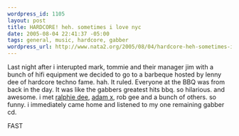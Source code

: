 ```yaml
--- 
wordpress_id: 1105
layout: post
title: HARDCORE! heh. sometimes i love nyc
date: 2005-08-04 22:41:37 -05:00
tags: general, music, hardcore, gabber
wordpress_url: http://www.nata2.org/2005/08/04/hardcore-heh-sometimes-i-love-nyc/
---
```

Last night after i interupted mark, tommie and their manager jim with a bunch of hifi equipment we decided to go to a barbeque hosted by lenny dee of hardcore techno fame. hah. It ruled. Everyone at the BBQ was from back in the day. It was like the gabbers greatest hits bbq.  so hilarious.  and awesome. i met <a href="http://www.ralphiedee.com/">ralphie dee</a>,  <a href="http://www.intuitivemusic.com/tguideadamx.html">adam x</a>, rob gee and a bunch of others. so funny.  i immediately came home and listened to my one remaining gabber cd. 

FAST
